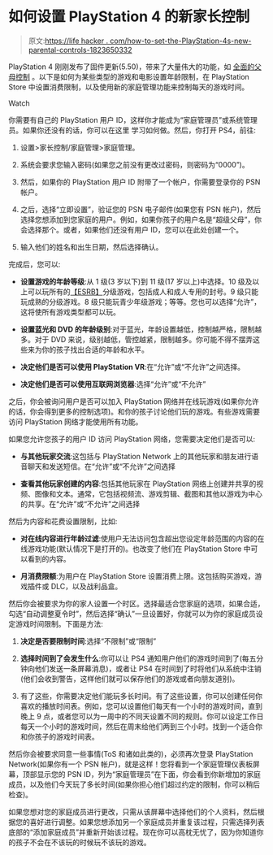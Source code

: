 # 如何设置 PlayStation 4 的新家长控制

> 原文:[https://life hacker . com/how-to-set-the-PlayStation-4s-new-parental-controls-1823650332](https://lifehacker.com/how-to-set-up-the-playstation-4s-new-parental-controls-1823650332)

PlayStation 4 刚刚发布了固件更新(5.50)，带来了大量伟大的功能，如 [全面的父母控制](http://manuals.playstation.net/document/en/ps4/settings/family.html) 。以下是如何为某些类型的游戏和电影设置年龄限制，在 PlayStation Store 中设置消费限制，以及使用新的家庭管理功能来控制每天的游戏时间。

Watch

你需要有自己的 PlayStation 用户 ID，这样你才能成为“家庭管理员”或系统管理员。如果你还没有的话，你可以在这里 学习如何做。然后，你打开 PS4，前往:

1.  设置>家长控制/家庭管理>家庭管理。

2.  系统会要求您输入密码(如果您之前没有更改过密码，则密码为“0000”)。

3.  然后，如果你的 PlayStation 用户 ID 附带了一个帐户，你需要登录你的 PSN 帐户。

4.  之后，选择“立即设置”，验证您的 PSN 电子邮件(如果您有 PSN 帐户)，然后选择您想添加到您家庭的用户。例如，如果你孩子的用户名是“超级父母”，你会选择那个。或者，如果他们还没有用户 ID，您可以在此处创建一个。

5.  输入他们的姓名和出生日期，然后选择确认。

完成后，您可以:

*   **设置游戏的年龄等级**:从 1 级(3 岁以下)到 11 级(17 岁以上)中选择。10 级及以上可以玩所有的[【ESRB】](https://www.esrb.org/ratings/ratings_guide.aspx)分级游戏，包括成人和成人专用的封号。9 级只能玩成熟的分级游戏。8 级只能玩青少年级游戏；等等。您也可以选择“允许”，这将使所有游戏类型都可以玩。

*   **设置蓝光和 DVD 的年龄级别**:对于蓝光，年龄设置越低，控制越严格，限制越多。对于 DVD 来说，级别越低，管控越紧，限制越多。你可能不得不摆弄这些来为你的孩子找出合适的年龄和水平。

*   **决定他们是否可以使用 PlayStation VR**:在“允许”或“不允许”之间选择。

*   **决定他们是否可以使用互联网浏览器**:选择“允许”或“不允许”

之后，你会被询问用户是否可以加入 PlayStation 网络并在线玩游戏(如果你允许的话，你会得到更多的控制选项)。和你的孩子讨论他们玩的游戏。有些游戏需要访问 PlayStation 网络才能使用所有功能。

如果您允许您孩子的用户 ID 访问 PlayStation 网络，您需要决定他们是否可以:

*   **与其他玩家交流**:这包括与 PlayStation Network 上的其他玩家和朋友进行语音聊天和发送短信。在“允许”或“不允许”之间选择

*   **查看其他玩家创建的内容**:包括其他玩家在 PlayStation 网络上创建并共享的视频、图像和文本。通常，它包括视频流、游戏剪辑、截图和其他以游戏为中心的共享。在“允许”或“不允许”之间选择

然后为内容和花费设置限制，比如:

*   **对在线内容进行年龄过滤**:使用户无法访问包含超出您设定年龄范围的内容的在线游戏功能(默认情况下是打开的)。也改变了他们在 PlayStation Store 中可以看到的内容。

*   **月消费限额**:为用户在 PlayStation Store 设置消费上限。这包括购买游戏，游戏插件或 DLC，以及战利品盒。

然后你会被要求为你的家人设置一个时区。选择最适合您家庭的选项，如果合适，勾选“自动调整夏令时”，然后选择“确认”一旦设置好，你就可以为你的家庭成员设定游戏时间限制。下面是方法:

1.  **决定是否要限制时间**:选择“不限制”或“限制”

2.  **选择时间到了会发生什么**:你可以让 PS4 通知用户他们的游戏时间到了(每五分钟向他们发送一条屏幕消息)，或者让 PS4 在时间到了时将他们从系统中注销(他们会收到警告，这样他们就可以保存他们的游戏或者向朋友道别)。

3.  有了这些，你需要决定他们能玩多长时间。有了这些设置，你可以创建任何你喜欢的播放时间表。例如，您可以设置他们每天有一个小时的游戏时间，直到晚上 9 点，或者您可以为一周中的不同天设置不同的规则。你可以设定工作日每天一个小时的游戏时间，然后在周末给他们两到三个小时。找到一个适合你和你孩子的游戏时间表。

然后你会被要求同意一些事情(ToS 和诸如此类的)，必须再次登录 PlayStation Network(如果你有一个 PSN 帐户)，就是这样！您将看到一个家庭管理仪表板屏幕，顶部显示您的 PSN ID，列为“家庭管理员”在下面，你会看到你新增加的家庭成员，以及他们今天玩了多长时间(如果你担心他们超过约定的限制，你可以稍后检查)。

如果您想对您的家庭成员进行更改，只需从该屏幕中选择他们的个人资料，然后根据您的喜好进行调整。如果您想添加另一个家庭成员并重复该过程，只需选择列表底部的“添加家庭成员”并重新开始该过程。现在你可以高枕无忧了，因为你知道你的孩子不会在不该玩的时候玩不该玩的游戏。
